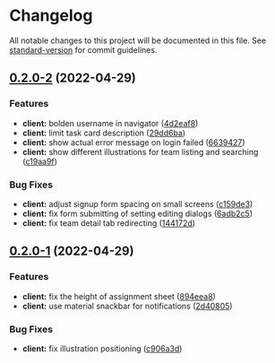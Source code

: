 # Changelog

All notable changes to this project will be documented in this file. See [standard-version](https://github.com/conventional-changelog/standard-version) for commit guidelines.

## [0.2.0-2](https://github.com/TheNightmareX/tasked/compare/v0.2.0-1...v0.2.0-2) (2022-04-29)


### Features

* **client:** bolden username in navigator ([4d2eaf8](https://github.com/TheNightmareX/tasked/commit/4d2eaf8c033db789a58e7669573abc0145740eb1))
* **client:** limit task card description ([29dd6ba](https://github.com/TheNightmareX/tasked/commit/29dd6ba952bbb463ade5849c2025e807db0f7dca))
* **client:** show actual error message on login failed ([6639427](https://github.com/TheNightmareX/tasked/commit/66394279df70979a164808c34173514c2d25a312))
* **client:** show different illustrations for team listing and searching ([c19aa9f](https://github.com/TheNightmareX/tasked/commit/c19aa9fd57d8063030c8952ed69bc90a5e195c33))


### Bug Fixes

* **client:** adjust signup form spacing on small screens ([c159de3](https://github.com/TheNightmareX/tasked/commit/c159de3470284eacd0eaa13665022d2d2668967a))
* **client:** fix form submitting of setting editing dialogs ([6adb2c5](https://github.com/TheNightmareX/tasked/commit/6adb2c5521719491cc12d2d655bcfe7d30ecbf02))
* **client:** fix team detail tab redirecting ([144172d](https://github.com/TheNightmareX/tasked/commit/144172df666518681cab74da7cbd87f6b075260b))

## [0.2.0-1](https://github.com/TheNightmareX/tasked/compare/v0.2.0-0...v0.2.0-1) (2022-04-29)


### Features

* **client:** fix the height of assignment sheet ([894eea8](https://github.com/TheNightmareX/tasked/commit/894eea88a33f5c8dde43aa58fe9a7e4ab57073a0))
* **client:** use material snackbar for notifications ([2d40805](https://github.com/TheNightmareX/tasked/commit/2d40805072e14ab9486f8068f008c5dc71866e87))


### Bug Fixes

* **client:** fix illustration positioning ([c906a3d](https://github.com/TheNightmareX/tasked/commit/c906a3d42eaca21ba174877d8d05efc8a2160edb))
